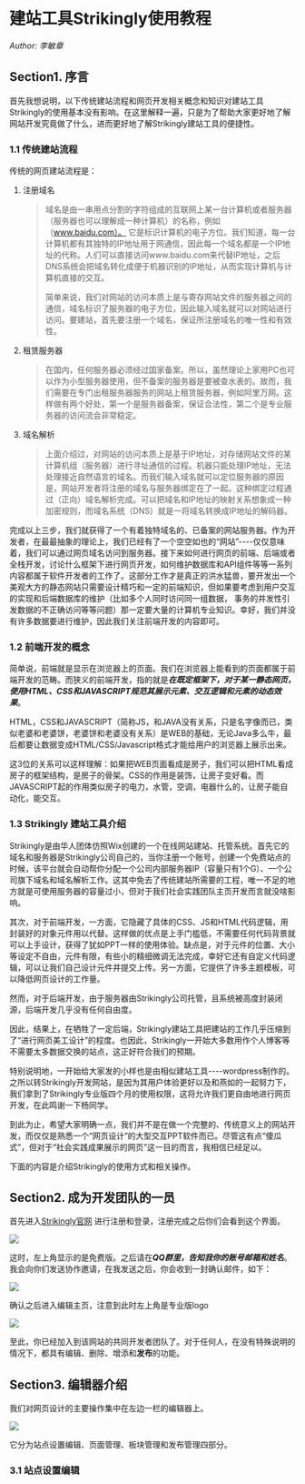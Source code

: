 # 建站工具Strikingly使用教程

*Author: 李敏章*

## Section1. 序言

首先我想说明，以下传统建站流程和网页开发相关概念和知识对建站工具Strikingly的使用基本没有影响。在这里解释一遍，只是为了帮助大家更好地了解网站开发究竟做了什么，进而更好地了解Strikingly建站工具的便捷性。

### 1.1 传统建站流程

传统的网页建站流程是：

1. 注册域名 

   > 域名是由一串用点分割的字符组成的互联网上某一台计算机或者服务器（服务器也可以理解成一种计算机）的名称，例如（www.baidu.com）。 它是标识计算机的电子方位。我们知道，每一台计算机都有其独特的IP地址用于网通信，因此每一个域名都是一个IP地址的代称。人们可以直接访问www.baidu.com来代替IP地址，之后DNS系统会把域名转化成便于机器识别的IP地址，从而实现计算机与计算机直接的交互。
   >
   > 简单来说，我们对网站的访问本质上是与寄存网站文件的服务器之间的通信，域名标识了服务器的电子方位，因此输入域名就可以对网站进行访问。要建站，首先要注册一个域名，保证所注册域名的唯一性和有效性。

   

2. 租赁服务器

   > 在国内，任何服务器必须经过国家备案。所以，虽然理论上家用PC也可以作为小型服务器使用，但不备案的服务器是要被查水表的。故而，我们需要在专门出租服务器服务的网站上租赁服务器，例如阿里万网。这样做有两个好处，第一个是服务器备案，保证合法性，第二个是专业服务器的访问流会非常稳定。

3. 域名解析

   > ​	上面介绍过，对网站的访问本质上是基于IP地址，对存储网站文件的某计算机组（服务器）进行寻址通信的过程。机器只能处理IP地址，无法处理接近自然语言的域名。而我们输入域名就可以定位服务器的原因是，网站开发者将注册的域名与服务器绑定在了一起。这种绑定过程通过（正向）域名解析完成。可以把域名和IP地址的映射关系想象成一种加密规则，而域名系统（DNS）就是一将域名转换成IP地址的解码器。

完成以上三步，我们就获得了一个有着独特域名的、已备案的网站服务器。作为开发者，在最最抽象的理论上，我们已经有了一个空空如也的“网站”----仅仅意味着，我们可以通过网页域名访问到服务器。接下来如何进行网页的前端、后端或者全栈开发，讨论什么框架下进行网页开发，如何维护数据库和API组件等等一系列内容都属于软件开发者的工作了。这部分工作才是真正的洪水猛兽，要开发出一个美观大方的静态网站只需要设计精巧和一定的前端知识，但如果要考虑到用户交互的实现和后端数据库的维护（比如多个人同时访问同一组数据， 事务的并发性引发数据的不正确访问等等问题）那一定要大量的计算机专业知识。幸好，我们并没有许多数据要进行维护，因此我们关注前端开发的内容即可。

### 1.2 前端开发的概念

简单说，前端就是显示在浏览器上的页面。我们在浏览器上能看到的页面都属于前端开发的范畴。而狭义的前端开发，指的就是***在既定框架下，对于某一静态网页，使用HTML、CSS和JAVASCRIPT规范其展示元素、交互逻辑和元素的动态效果***。

HTML，CSS和JAVASCRIPT（简称JS，和JAVA没有关系，只是名字像而已，类似老婆和老婆饼，老婆饼和老婆没有关系）是WEB的基础，无论Java多么牛，最后都要让数据变成HTML/CSS/Javascript格式才能给用户的浏览器上展示出来。

这3位的关系可以这样理解：如果把WEB页面看成是房子，我们可以把HTML看成房子的框架结构，是房子的骨架。CSS的作用是装饰，让房子变好看。而JAVASCRIPT起的作用类似房子的电力，水管，空调，电器什么的，让房子能自动化，能交互。

### 1.3 Strikingly 建站工具介绍

Strikingly是由华人团体仿照Wix创建的一个在线网站建站、托管系统。首先它的域名和服务器是Strikingly公司自己的，当你注册一个账号，创建一个免费站点的时候，该平台就会自动帮你分配一个公司内部服务器IP（容量只有1个G）、一个公司旗下域名和域名解析工作。这其中免去了传统建站所需要的工程，唯一不足的地方就是可使用服务器的容量过小，但对于我们社会实践团队主页开发而言就没啥影响。

其次，对于前端开发，一方面，它隐藏了具体的CSS、JS和HTML代码逻辑，用封装好的对象元件用以代替。这样做的优点是上手门槛低，不需要任何代码背景就可以上手设计，获得了犹如PPT一样的使用体验。缺点是，对于元件的位置、大小等设定不自由，元件有限，有些小的精细微调无法完成，幸好它还有自定义代码逻辑，可以让我们自己设计元件并提交上传。另一方面，它提供了许多主题模板，可以降低网页设计的工作量。

然而，对于后端开发，由于服务器由Strikingly公司托管，且系统被高度封装闭源，后端开发几乎没有任何自由度。

因此，结果上，在牺牲了一定后端，Strikingly建站工具把建站的工作几乎压缩到了“进行网页美工设计”的程度。也因此，Strikingly一开始大多数用作个人博客等不需要太多数据交换的站点，这正好符合我们的预期。

特别说明地，一开始给大家发的小样也是由相似建站工具----wordpress制作的。之所以转Strikingly开发网站，是因为其用户体验更好以及和燕如的一起努力下，我们拿到了Strikingly专业版四个月的使用权限，这将允许我们更自由地进行网页开发，在此鸣谢一下杨同学。

到此为止，希望大家明确一点，我们并不是在做一个完整的、传统意义上的网站开发，而仅仅是熟悉一个“网页设计”的大型交互PPT软件而已。尽管这有点“傻瓜式”，但对于“社会实践成果展示的网页”这一目的而言，我相信已经足以。

下面的内容是介绍Strikingly的使用方式和相关操作。

## Section2. 成为开发团队的一员

首先进入[Strikingly官网](http://strk.ly/?uc=kqXLGLiM31F) 进行注册和登录，注册完成之后你们会看到这个界面。

![](C:\Users\Administrator\Desktop\web\img\fig1.png)

这时，左上角显示的是免费版。之后请在***QQ群里，告知我你的账号邮箱和姓名***。 我会向你们发送协作邀请，在我发送之后，你会收到一封确认邮件，如下：

![](C:\Users\Administrator\Desktop\web\img\fig2.png)

确认之后进入编辑主页，注意到此时左上角是专业版logo

![](C:\Users\Administrator\Desktop\web\img\fig3.png)

至此，你已经加入到该网站的共同开发者团队了。对于任何人，在没有特殊说明的情况下，都具有编辑、删除、增添和**发布**的功能。

## Section3. 编辑器介绍

我们对网页设计的主要操作集中在左边一栏的编辑器上。

![](C:\Users\Administrator\Desktop\web\img\fig4.png)

它分为站点设置编辑、页面管理、板块管理和发布管理四部分。

### 3.1 站点设置编辑

